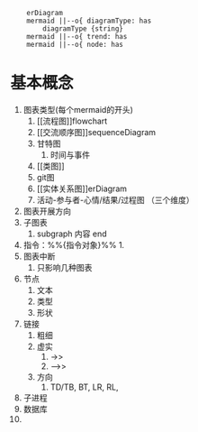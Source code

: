 ``` mermaid 
	erDiagram
	mermaid ||--o{ diagramType: has
        diagramType {string}
	mermaid ||--o{ trend: has
	mermaid ||--o{ node: has
```

# 基本概念
1. 图表类型(每个mermaid的开头)
	1. [[流程图]]flowchart
	2. [[交流顺序图]]sequenceDiagram
	3. 甘特图
		1. 时间与事件
	4. [[类图]]
	5. git图
	6. [[实体关系图]]erDiagram
	7. 活动-参与者-心情/结果/过程图   （三个维度）
2. 图表开展方向
3. 子图表
	1. subgraph 内容 end
4. 指令：%%{指令对象}%%
	1. 
5. 图表中断
	1. 只影响几种图表
6. 节点
	1. 文本
	2. 类型
	3. 形状
7. 链接
	1. 粗细
	2. 虚实
		1. ->>
		2. -->>
	3. 方向
		1. TD/TB, BT, LR, RL, 
9. 子进程
10. 数据库
11. 